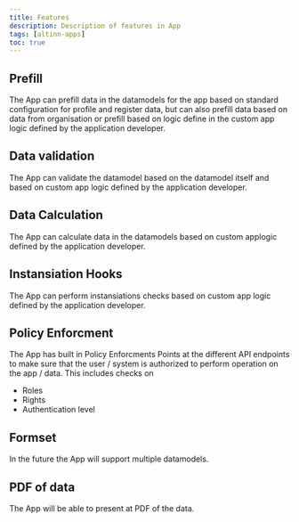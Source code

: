 ```yaml
---
title: Features
description: Description of features in App
tags: [altinn-apps]
toc: true
---
```



## Prefill
The App can prefill data in the datamodels for the app based on standard configuration for profile and register data, 
but can also prefill data based on data from organisation or prefill based on logic define in the custom app logic defined
by the application developer.

## Data validation
The App can validate the datamodel based on the datamodel itself and based on custom app logic 
defined by the application developer.

## Data Calculation
The App can calculate data in the datamodels based on custom applogic defined by the application developer.

## Instansiation Hooks
The App can perform instansiations checks based on custom app logic defined by the application developer.

## Policy Enforcment
The App has built in Policy Enforcments Points at the different API endpoints to make sure that the user / system is authorized to perform operation on the app / data. This includes checks on

- Roles
- Rights
- Authentication level

## Formset
In the future the App will support multiple datamodels.

## PDF of data
The App will be able to present at PDF of the data. 
